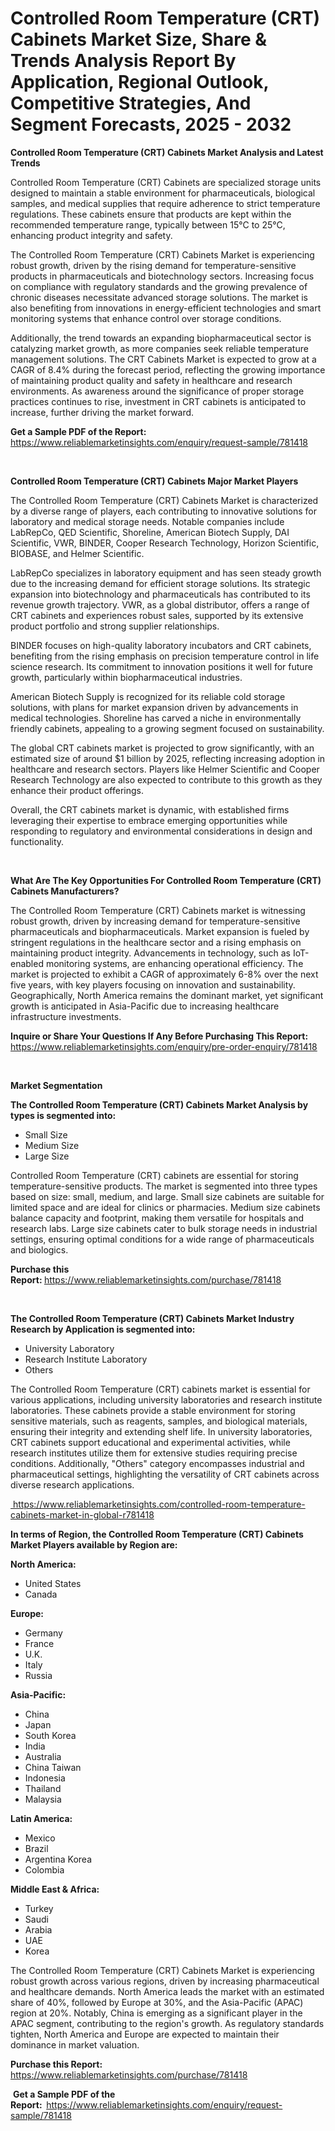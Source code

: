 <p><h1>Controlled Room Temperature (CRT) Cabinets Market Size, Share & Trends Analysis Report By Application, Regional Outlook, Competitive Strategies, And Segment Forecasts, 2025 - 2032</h1></p><p><strong>Controlled Room Temperature (CRT) Cabinets Market Analysis and Latest Trends</strong></p>
<p><p>Controlled Room Temperature (CRT) Cabinets are specialized storage units designed to maintain a stable environment for pharmaceuticals, biological samples, and medical supplies that require adherence to strict temperature regulations. These cabinets ensure that products are kept within the recommended temperature range, typically between 15°C to 25°C, enhancing product integrity and safety.</p><p>The Controlled Room Temperature (CRT) Cabinets Market is experiencing robust growth, driven by the rising demand for temperature-sensitive products in pharmaceuticals and biotechnology sectors. Increasing focus on compliance with regulatory standards and the growing prevalence of chronic diseases necessitate advanced storage solutions. The market is also benefiting from innovations in energy-efficient technologies and smart monitoring systems that enhance control over storage conditions.</p><p>Additionally, the trend towards an expanding biopharmaceutical sector is catalyzing market growth, as more companies seek reliable temperature management solutions. The CRT Cabinets Market is expected to grow at a CAGR of 8.4% during the forecast period, reflecting the growing importance of maintaining product quality and safety in healthcare and research environments. As awareness around the significance of proper storage practices continues to rise, investment in CRT cabinets is anticipated to increase, further driving the market forward.</p></p>
<p><strong>Get a Sample PDF of the Report:&nbsp;</strong> <a href="https://www.reliablemarketinsights.com/enquiry/request-sample/781418?utm_campaign=3090&utm_medium=2&utm_source=Github&utm_content=ia&utm_term=16042025&utm_id=controlled-room-temperature-crt-cabinets">https://www.reliablemarketinsights.com/enquiry/request-sample/781418</a></p>
<p>&nbsp;</p>
<p><strong>Controlled Room Temperature (CRT) Cabinets Major Market Players</strong></p>
<p><p>The Controlled Room Temperature (CRT) Cabinets Market is characterized by a diverse range of players, each contributing to innovative solutions for laboratory and medical storage needs. Notable companies include LabRepCo, QED Scientific, Shoreline, American Biotech Supply, DAI Scientific, VWR, BINDER, Cooper Research Technology, Horizon Scientific, BIOBASE, and Helmer Scientific.</p><p>LabRepCo specializes in laboratory equipment and has seen steady growth due to the increasing demand for efficient storage solutions. Its strategic expansion into biotechnology and pharmaceuticals has contributed to its revenue growth trajectory. VWR, as a global distributor, offers a range of CRT cabinets and experiences robust sales, supported by its extensive product portfolio and strong supplier relationships.</p><p>BINDER focuses on high-quality laboratory incubators and CRT cabinets, benefiting from the rising emphasis on precision temperature control in life science research. Its commitment to innovation positions it well for future growth, particularly within biopharmaceutical industries.</p><p>American Biotech Supply is recognized for its reliable cold storage solutions, with plans for market expansion driven by advancements in medical technologies. Shoreline has carved a niche in environmentally friendly cabinets, appealing to a growing segment focused on sustainability.</p><p>The global CRT cabinets market is projected to grow significantly, with an estimated size of around $1 billion by 2025, reflecting increasing adoption in healthcare and research sectors. Players like Helmer Scientific and Cooper Research Technology are also expected to contribute to this growth as they enhance their product offerings.</p><p>Overall, the CRT cabinets market is dynamic, with established firms leveraging their expertise to embrace emerging opportunities while responding to regulatory and environmental considerations in design and functionality.</p></p>
<p>&nbsp;</p>
<p><strong>What Are The Key Opportunities For Controlled Room Temperature (CRT) Cabinets Manufacturers?</strong></p>
<p><p>The Controlled Room Temperature (CRT) Cabinets market is witnessing robust growth, driven by increasing demand for temperature-sensitive pharmaceuticals and biopharmaceuticals. Market expansion is fueled by stringent regulations in the healthcare sector and a rising emphasis on maintaining product integrity. Advancements in technology, such as IoT-enabled monitoring systems, are enhancing operational efficiency. The market is projected to exhibit a CAGR of approximately 6-8% over the next five years, with key players focusing on innovation and sustainability. Geographically, North America remains the dominant market, yet significant growth is anticipated in Asia-Pacific due to increasing healthcare infrastructure investments.</p></p>
<p><strong>Inquire or Share Your Questions If Any Before Purchasing This Report:</strong> <a href="https://www.reliablemarketinsights.com/enquiry/pre-order-enquiry/781418?utm_campaign=3090&utm_medium=2&utm_source=Github&utm_content=ia&utm_term=16042025&utm_id=controlled-room-temperature-crt-cabinets">https://www.reliablemarketinsights.com/enquiry/pre-order-enquiry/781418</a></p>
<p>&nbsp;</p>
<p><strong>Market Segmentation</strong></p>
<p><strong>The Controlled Room Temperature (CRT) Cabinets Market Analysis by types is segmented into:</strong></p>
<p><ul><li>Small Size</li><li>Medium Size</li><li>Large Size</li></ul></p>
<p><p>Controlled Room Temperature (CRT) cabinets are essential for storing temperature-sensitive products. The market is segmented into three types based on size: small, medium, and large. Small size cabinets are suitable for limited space and are ideal for clinics or pharmacies. Medium size cabinets balance capacity and footprint, making them versatile for hospitals and research labs. Large size cabinets cater to bulk storage needs in industrial settings, ensuring optimal conditions for a wide range of pharmaceuticals and biologics.</p></p>
<p><strong>Purchase this Report:&nbsp;</strong><a href="https://www.reliablemarketinsights.com/purchase/781418?utm_campaign=3090&utm_medium=2&utm_source=Github&utm_content=ia&utm_term=16042025&utm_id=controlled-room-temperature-crt-cabinets">https://www.reliablemarketinsights.com/purchase/781418</a></p>
<p>&nbsp;</p>
<p><strong>The Controlled Room Temperature (CRT) Cabinets Market Industry Research by Application is segmented into:</strong></p>
<p><ul><li>University Laboratory</li><li>Research Institute Laboratory</li><li>Others</li></ul></p>
<p><p>The Controlled Room Temperature (CRT) cabinets market is essential for various applications, including university laboratories and research institute laboratories. These cabinets provide a stable environment for storing sensitive materials, such as reagents, samples, and biological materials, ensuring their integrity and extending shelf life. In university laboratories, CRT cabinets support educational and experimental activities, while research institutes utilize them for extensive studies requiring precise conditions. Additionally, "Others" category encompasses industrial and pharmaceutical settings, highlighting the versatility of CRT cabinets across diverse research applications.</p></p>
<p><a href="https://www.reliablemarketinsights.com/controlled-room-temperature-cabinets-market-in-global-r781418?utm_campaign=3090&utm_medium=2&utm_source=Github&utm_content=ia&utm_term=16042025&utm_id=controlled-room-temperature-crt-cabinets">&nbsp;https://www.reliablemarketinsights.com/controlled-room-temperature-cabinets-market-in-global-r781418</a></p>
<p><strong>In terms of Region, the Controlled Room Temperature (CRT) Cabinets Market Players available by Region are:</strong></p>
<p>
    <p> <strong> North America: </strong>
        <ul>
            <li>United States</li>
            <li>Canada</li>
        </ul>
        </p> 
    <p> <strong> Europe: </strong>
        <ul>
            <li>Germany</li>
            <li>France</li>
            <li>U.K.</li>
            <li>Italy</li>
            <li>Russia</li>
        </ul>
        </p> 
    <p> <strong> Asia-Pacific: </strong>
        <ul>
            <li>China</li>
            <li>Japan</li>
            <li>South Korea</li>
            <li>India</li>
            <li>Australia</li>
            <li>China Taiwan</li>
            <li>Indonesia</li>
            <li>Thailand</li>
            <li>Malaysia</li>
        </ul>
        </p> 
    <p> <strong> Latin America: </strong>
        <ul>
            <li>Mexico</li>
            <li>Brazil</li>
            <li>Argentina Korea</li>
            <li>Colombia</li>
        </ul>
        </p> 
    <p> <strong> Middle East & Africa: </strong>
        <ul>
            <li>Turkey</li>
            <li>Saudi</li>
            <li>Arabia</li>
            <li>UAE</li>
            <li>Korea</li>
        </ul>
    </p>
    </p>
<p><p>The Controlled Room Temperature (CRT) Cabinets Market is experiencing robust growth across various regions, driven by increasing pharmaceutical and healthcare demands. North America leads the market with an estimated share of 40%, followed by Europe at 30%, and the Asia-Pacific (APAC) region at 20%. Notably, China is emerging as a significant player in the APAC segment, contributing to the region's growth. As regulatory standards tighten, North America and Europe are expected to maintain their dominance in market valuation.</p></p>
<p><strong>Purchase this Report: </strong><a href="https://www.reliablemarketinsights.com/purchase/781418?utm_campaign=3090&utm_medium=2&utm_source=Github&utm_content=ia&utm_term=16042025&utm_id=controlled-room-temperature-crt-cabinets">https://www.reliablemarketinsights.com/purchase/781418</a></p>
<p>&nbsp;<strong>Get a Sample PDF of the Report:&nbsp;&nbsp;</strong><a href="https://www.reliablemarketinsights.com/enquiry/request-sample/781418?utm_campaign=3090&utm_medium=2&utm_source=Github&utm_content=ia&utm_term=16042025&utm_id=controlled-room-temperature-crt-cabinets">https://www.reliablemarketinsights.com/enquiry/request-sample/781418</a></p>
<p><strong></strong></p>
<p><p></p><p></p><p></p></p>